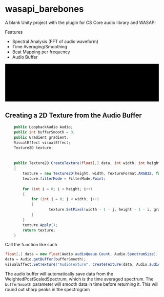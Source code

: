 # wasapi_barebones
A blank Unity project with the plugin for CS Core audio library and WASAPI

Features 
- Spectral Analysis (FFT of audio waveform)
- Time Averaging/Smoothing
- Beat Mapping per frequency 
- Audio Buffer

![](wasapi_spectrum.gif)


## Creating a 2D Texture from the Audio Buffer
```C#
    public LoopbackAudio Audio;
    public int bufferSmooth = 0;
    public Gradient gradient; 
    VisualEffect visualEffect;
    Texture2D texture;

    
    public Texture2D CreateTexture(float[,] data, int width, int height)
    {
        texture = new Texture2D(height, width, TextureFormat.ARGB32, false);
        texture.filterMode = FilterMode.Point;

        for (int i = 0; i < height; i++)
        {
            for (int j = 0; j < width; j++)
            {
                    texture.SetPixel(width - 1 - j, height - 1 - i, gradient.Evaluate(data[i,j]/10f));
            }
        }
        texture.Apply();
        return texture;
    }
```
Call the function like such
```C#
float[,] data = new float[Audio.audioQueue.Count, Audio.SpectrumSize];
data = Audio.getBuffer(bufferSmooth);
visualEffect.SetTexture("AudioTexture", CreateTexture(data, Audio.audioQueue.Count, Audio.SpectrumSize)  );     
```
The audio buffer will automatically save data from the WeightedPostScaledSpectrum, which is the time averaged spectrum. The `bufferSmooth` parameter will smooth data in time before returning it. This will round out sharp peaks in the spectrogram
